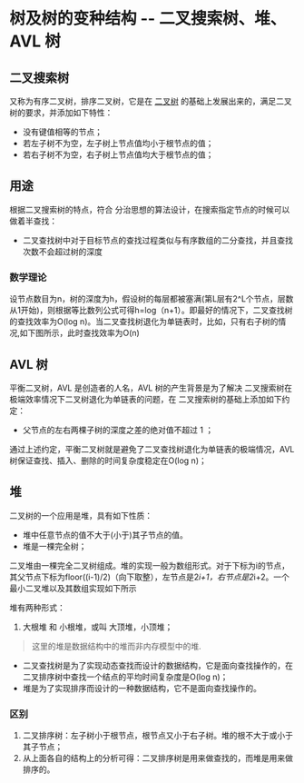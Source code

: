 # 树及树的变种结构 -- 二叉搜索树、堆、AVL 树

## 二叉搜索树

又称为有序二叉树，排序二叉树，它是在 [二叉树]() 的基础上发展出来的，满足二叉树的要求，并添加如下特性：

- 没有键值相等的节点；
- 若左子树不为空，左子树上节点值均小于根节点的值；
- 若右子树不为空，右子树上节点值均大于根节点的值；

## 用途

根据二叉搜索树的特点，符合 分治思想的算法设计，在搜索指定节点的时候可以做着半查找：

- 二叉查找树中对于目标节点的查找过程类似与有序数组的二分查找，并且查找次数不会超过树的深度

### 数学理论

设节点数目为n，树的深度为h，假设树的每层都被塞满(第L层有2^L个节点，层数从1开始)，则根据等比数列公式可得h=log（n+1）。即最好的情况下，二叉查找树的查找效率为O(log n)。当二叉查找树退化为单链表时，比如，只有右子树的情况,如下图所示，此时查找效率为O(n)


## AVL 树

平衡二叉树，AVL 是创造者的人名，AVL 树的产生背景是为了解决 二叉搜索树在极端效率情况下二叉树退化为单链表的问题，在 二叉搜索树的基础上添加如下约定：

- 父节点的左右两棵子树的深度之差的绝对值不超过 1 ；

通过上述约定，平衡二叉树就是避免了二叉查找树退化为单链表的极端情况，AVL 树保证查找、插入、删除的时间复杂度稳定在O(log n)；

## 堆

二叉树的一个应用是堆，具有如下性质：

- 堆中任意节点的值不大于(小于)其子节点的值。
- 堆是一棵完全树；

二叉堆由一棵完全二叉树组成。堆的实现一般为数组形式。对于下标为i的节点，其父节点下标为floor((i-1)/2)（向下取整），左节点是2*i+1，右节点是2*i+2。一个最小二叉堆以及其数组实现如下所示

堆有两种形式：

1. 大根堆 和 小根堆，或叫 大顶堆，小顶堆；

> 这里的堆是数据结构中的堆而非内存模型中的堆.


- 二叉查找树是为了实现动态查找而设计的数据结构，它是面向查找操作的，在二叉排序树中查找一个结点的平均时间复杂度是O(log n)；
- 堆是为了实现排序而设计的一种数据结构，它不是面向查找操作的。




### 区别

1. 二叉排序树：左子树小于根节点，根节点又小于右子树。堆的根不大于或小于其子节点；
2. 从上面各自的结构上的分析可得：二叉排序树是用来做查找的，而堆是用来做排序的。